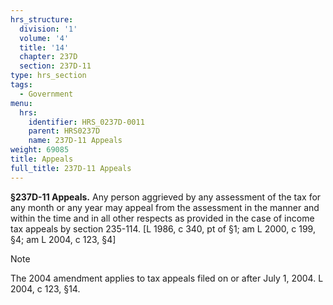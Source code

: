 ```yaml
---
hrs_structure:
  division: '1'
  volume: '4'
  title: '14'
  chapter: 237D
  section: 237D-11
type: hrs_section
tags:
  - Government
menu:
  hrs:
    identifier: HRS_0237D-0011
    parent: HRS0237D
    name: 237D-11 Appeals
weight: 69085
title: Appeals
full_title: 237D-11 Appeals
---
```

**§237D-11 Appeals.** Any person aggrieved by any assessment of the tax for any month or any year may appeal from the assessment in the manner and within the time and in all other respects as provided in the case of income tax appeals by section 235-114\. [L 1986, c 340, pt of §1; am L 2000, c 199, §4; am L 2004, c 123, §4]

Note

The 2004 amendment applies to tax appeals filed on or after July 1, 2004\. L 2004, c 123, §14.